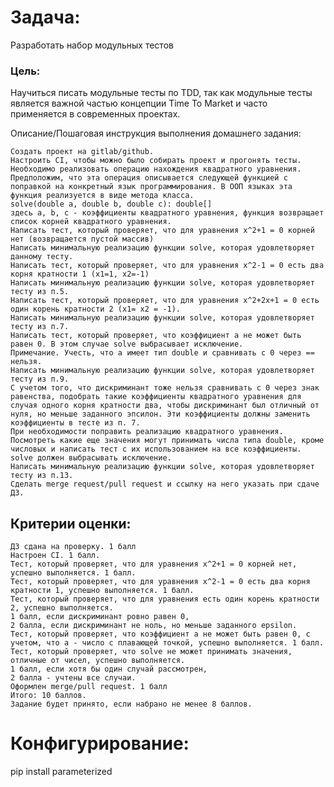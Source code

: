 
# Задача:
Разработать набор модульных тестов
### Цель:

Научиться писать модульные тесты по TDD, так как модульные тесты является важной частью концепции Time To Market и часто применяется в современных проектах.

Описание/Пошаговая инструкция выполнения домашнего задания:

    Создать проект на gitlab/github.
    Настроить CI, чтобы можно было собирать проект и прогонять тесты.
    Необходимо реализовать операцию нахождения квадратного уравнения. Предположим, что эта операция описывается следующей функцией c поправкой на конкретный язык программирования. В ООП языках эта функция реализуется в виде метода класса.
    solve(double a, double b, double c): double[]
    здесь a, b, c - коэффициенты квадратного уравнения, функция возвращает список корней квадратного уравнения.
    Написать тест, который проверяет, что для уравнения x^2+1 = 0 корней нет (возвращается пустой массив)
    Написать минимальную реализацию функции solve, которая удовлетворяет данному тесту.
    Написать тест, который проверяет, что для уравнения x^2-1 = 0 есть два корня кратности 1 (x1=1, x2=-1)
    Написать минимальную реализацию функции solve, которая удовлетворяет тесту из п.5.
    Написать тест, который проверяет, что для уравнения x^2+2x+1 = 0 есть один корень кратности 2 (x1= x2 = -1).
    Написать минимальную реализацию функции solve, которая удовлетворяет тесту из п.7.
    Написать тест, который проверяет, что коэффициент a не может быть равен 0. В этом случае solve выбрасывает исключение.
    Примечание. Учесть, что a имеет тип double и сравнивать с 0 через == нельзя.
    Написать минимальную реализацию функции solve, которая удовлетворяет тесту из п.9.
    С учетом того, что дискриминант тоже нельзя сравнивать с 0 через знак равенства, подобрать такие коэффициенты квадратного уравнения для случая одного корня кратности два, чтобы дискриминант был отличный от нуля, но меньше заданного эпсилон. Эти коэффициенты должны заменить коэффициенты в тесте из п. 7.
    При необходимости поправить реализацию квадратного уравнения.
    Посмотреть какие еще значения могут принимать числа типа double, кроме числовых и написать тест с их использованием на все коэффициенты. solve должен выбрасывать исключение.
    Написать минимальную реализацию функции solve, которая удовлетворяет тесту из п.13.
    Сделать merge request/pull request и ссылку на него указать при сдаче ДЗ.


## Критерии оценки:

    ДЗ сдана на проверку. 1 балл
    Настроен CI. 1 балл.
    Тест, который проверяет, что для уравнения x^2+1 = 0 корней нет, успешно выполняется. 1 балл.
    Тест, который проверяет, что для уравнения x^2-1 = 0 есть два корня кратности 1, успешно выполняется. 1 балл.
    Тест, который проверяет, что для уравнения есть один корень кратности 2, успешно выполняется.
    1 балл, если дискриминант ровно равен 0,
    2 балла, если дискриминант не ноль, но меньше заданного epsilon.
    Тест, который проверяет, что коэффициент a не может быть равен 0, с учетом, что a - число с плавающей точкой, успешно выполняется. 1 балл.
    Тест, который проверяет, что solve не может принимать значения, отличные от чиcел, успешно выполняется.
    1 балл, если хотя бы один случай рассмотрен,
    2 балла - учтены все случаи.
    Оформлен merge/pull request. 1 балл
    Итого: 10 баллов.
    Задание будет принято, если набрано не менее 8 баллов.


# Конфигурирование:
pip install parameterized


